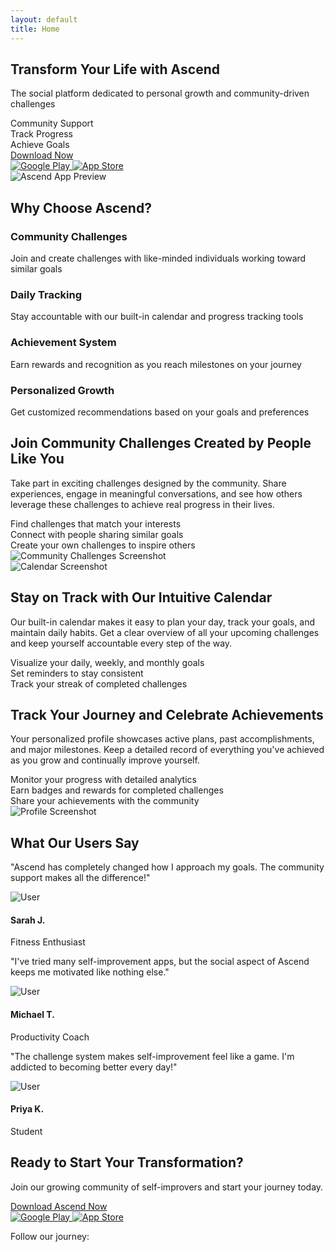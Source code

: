```yaml
---
layout: default
title: Home
---
```


<!-- Hero Section -->
<section class="hero-section">
  <div class="hero-overlay"></div>
  <div class="hero-text">
    <h1 class="animated-heading">Transform Your Life with <span class="highlight">Ascend</span></h1>
    <p class="hero-subtitle">The social platform dedicated to personal growth and community-driven challenges</p>
    <div class="hero-features">
      <div class="hero-feature">
        <i class="fas fa-users feature-icon"></i>
        <span>Community Support</span>
      </div>
      <div class="hero-feature">
        <i class="fas fa-chart-line feature-icon"></i>
        <span>Track Progress</span>
      </div>
      <div class="hero-feature">
        <i class="fas fa-trophy feature-icon"></i>
        <span>Achieve Goals</span>
      </div>
    </div>
    <!-- <div class="floating-notification">
      <div class="notification-content">
        <span class="user-count"><i class="fas fa-user-plus"></i> 350+ users already!</span>
      </div>
    </div> -->
    <div class="cta-container">
      <a href="{{ site.app.download_link }}" class="btn-register pulse-animation">
        <i class="fas fa-download"></i> Download Now
      </a>
    </div>
    <div class="app-links">
      <a href="{{ site.app.google_play }}" target="_blank" rel="noopener noreferrer" class="btn">
        <img src="{{ 'assets/icons/GetItOnGooglePlay.png' | relative_url }}" alt="Google Play">
      </a>
      <a href="{{ site.app.app_store }}" target="_blank" rel="noopener noreferrer" class="btn">
        <img src="{{ 'assets/icons/DownloadOnTheAppStore.png' | relative_url }}" alt="App Store">
      </a>
    </div>
  </div>
  <div class="hero-image">
    <div class="phone-frame">
      <img src="{{ 'assets/screenshots/main.png' | relative_url }}" alt="Ascend App Preview" class="app-screenshot">
    </div>
  </div>
</section>

<!-- Features Section -->
<section class="features-overview">
  <div class="container">
    <h2 class="section-title">Why Choose <span class="highlight">Ascend</span>?</h2>
    <div class="features-grid">
      <div class="feature-card" data-aos="fade-up">
        <div class="feature-icon-container">
          <i class="fas fa-users-cog"></i>
        </div>
        <h3>Community Challenges</h3>
        <p>Join and create challenges with like-minded individuals working toward similar goals</p>
      </div>
      <div class="feature-card" data-aos="fade-up" data-aos-delay="100">
        <div class="feature-icon-container">
          <i class="fas fa-calendar-check"></i>
        </div>
        <h3>Daily Tracking</h3>
        <p>Stay accountable with our built-in calendar and progress tracking tools</p>
      </div>
      <div class="feature-card" data-aos="fade-up" data-aos-delay="200">
        <div class="feature-icon-container">
          <i class="fas fa-medal"></i>
        </div>
        <h3>Achievement System</h3>
        <p>Earn rewards and recognition as you reach milestones on your journey</p>
      </div>
      <div class="feature-card" data-aos="fade-up" data-aos-delay="300">
        <div class="feature-icon-container">
          <i class="fas fa-brain"></i>
        </div>
        <h3>Personalized Growth</h3>
        <p>Get customized recommendations based on your goals and preferences</p>
      </div>
    </div>
  </div>
</section>

<!-- Community Challenges Section -->
<section class="feature-section">
  <div class="feature-text">
    <h2>Join Community Challenges Created by People Like You</h2>
    <p>Take part in exciting challenges designed by the community. Share experiences, engage in meaningful conversations, and see how others leverage these challenges to achieve real progress in their lives.</p>
    <div class="feature-bullets">
      <div class="bullet-point">
        <i class="fas fa-check-circle"></i>
        <span>Find challenges that match your interests</span>
      </div>
      <div class="bullet-point">
        <i class="fas fa-check-circle"></i>
        <span>Connect with people sharing similar goals</span>
      </div>
      <div class="bullet-point">
        <i class="fas fa-check-circle"></i>
        <span>Create your own challenges to inspire others</span>
      </div>
    </div>
  </div>
  <div class="feature-image">
    <div class="device-mockup">
      <div class="feature-camera-overlay"></div>
      <img src="{{ 'assets/screenshots/gallery_1.png' | relative_url }}" alt="Community Challenges Screenshot" class="feature-screenshot">
    </div>
  </div>
</section>

<!-- Daily Calendar Section -->
<section class="feature-section reverse">
  <div class="feature-image">
    <div class="device-mockup">
      <div class="feature-camera-overlay"></div>
      <img src="{{ 'assets/screenshots/gallery_2.png' | relative_url }}" alt="Calendar Screenshot" class="feature-screenshot">
    </div>
  </div>
  <div class="feature-text">
    <h2>Stay on Track with Our Intuitive Calendar</h2>
    <p>Our built-in calendar makes it easy to plan your day, track your goals, and maintain daily habits. Get a clear overview of all your upcoming challenges and keep yourself accountable every step of the way.</p>
    <div class="feature-bullets">
      <div class="bullet-point">
        <i class="fas fa-check-circle"></i>
        <span>Visualize your daily, weekly, and monthly goals</span>
      </div>
      <div class="bullet-point">
        <i class="fas fa-check-circle"></i>
        <span>Set reminders to stay consistent</span>
      </div>
      <div class="bullet-point">
        <i class="fas fa-check-circle"></i>
        <span>Track your streak of completed challenges</span>
      </div>
    </div>
  </div>
</section>

<!-- Profile & Achievements Section -->
<section class="feature-section">
  <div class="feature-text">
    <h2>Track Your Journey and Celebrate Achievements</h2>
    <p>Your personalized profile showcases active plans, past accomplishments, and major milestones. Keep a detailed record of everything you've achieved as you grow and continually improve yourself.</p>
    <div class="feature-bullets">
      <div class="bullet-point">
        <i class="fas fa-check-circle"></i>
        <span>Monitor your progress with detailed analytics</span>
      </div>
      <div class="bullet-point">
        <i class="fas fa-check-circle"></i>
        <span>Earn badges and rewards for completed challenges</span>
      </div>
      <div class="bullet-point">
        <i class="fas fa-check-circle"></i>
        <span>Share your achievements with the community</span>
      </div>
    </div>
  </div>
  <div class="feature-image">
    <div class="device-mockup">
      <div class="feature-camera-overlay"></div>
      <img src="{{ 'assets/screenshots/gallery_3.png' | relative_url }}" alt="Profile Screenshot" class="feature-screenshot">
    </div>
  </div>
</section>

<!-- Testimonials Section -->
<section class="testimonials-section">
  <div class="container">
    <h2 class="section-title">What Our Users Say</h2>
    <div class="testimonials-slider">
      <div class="testimonial-card">
        <div class="testimonial-content">
          <p>"Ascend has completely changed how I approach my goals. The community support makes all the difference!"</p>
        </div>
        <div class="testimonial-author">
          <img src="{{ 'assets/testimonials/user1.png' | relative_url }}" alt="User" class="author-image">
          <div class="author-info">
            <h4>Sarah J.</h4>
            <span>Fitness Enthusiast</span>
          </div>
        </div>
      </div>
      <div class="testimonial-card">
        <div class="testimonial-content">
          <p>"I've tried many self-improvement apps, but the social aspect of Ascend keeps me motivated like nothing else."</p>
        </div>
        <div class="testimonial-author">
          <img src="{{ 'assets/testimonials/user2.png' | relative_url }}" alt="User" class="author-image">
          <div class="author-info">
            <h4>Michael T.</h4>
            <span>Productivity Coach</span>
          </div>
        </div>
      </div>
      <div class="testimonial-card">
        <div class="testimonial-content">
          <p>"The challenge system makes self-improvement feel like a game. I'm addicted to becoming better every day!"</p>
        </div>
        <div class="testimonial-author">
          <img src="{{ 'assets/testimonials/user3.png' | relative_url }}" alt="User" class="author-image">
          <div class="author-info">
            <h4>Priya K.</h4>
            <span>Student</span>
          </div>
        </div>
      </div>
    </div>
  </div>
</section>

<!-- Final CTA Section -->
<section class="final-cta">
  <div class="container">
    <div class="cta-content">
      <h2>Ready to Start Your Transformation?</h2>
      <p>Join our growing community of self-improvers and start your journey today.</p>
      <a href="{{ site.app.download_link }}" class="btn-register large">
        <i class="fas fa-download"></i> Download Ascend Now
      </a>
      <div class="app-links">
        <a href="{{ site.app.google_play }}" target="_blank" rel="noopener noreferrer" class="btn">
          <img src="{{ 'assets/icons/GetItOnGooglePlay.png' | relative_url }}" alt="Google Play">
        </a>
        <a href="{{ site.app.app_store }}" target="_blank" rel="noopener noreferrer" class="btn">
          <img src="{{ 'assets/icons/DownloadOnTheAppStore.png' | relative_url }}" alt="App Store">
        </a>
      </div>
      <div class="social-links">
        <p>Follow our journey:</p>
        <div class="social-icons">
          <a href="{{ site.social.facebook }}" target="_blank" rel="noopener noreferrer"><i class="fab fa-facebook-f"></i></a>
          <a href="{{ site.social.instagram }}" target="_blank" rel="noopener noreferrer"><i class="fab fa-instagram"></i></a>
          <a href="{{ site.social.tiktok }}" target="_blank" rel="noopener noreferrer"><i class="fab fa-tiktok"></i></a>
          <a href="{{ site.social.youtube }}" target="_blank" rel="noopener noreferrer"><i class="fab fa-youtube"></i></a>
        </div>
      </div>
    </div>
  </div>
</section>